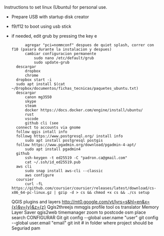 Instructions to set linux (Ubuntu) for personal use.
	
- Prepare USB with startup disk creator
- f9/f12 to boot using usb stick
- if needed, edit grub by pressing the key e
 
			agregar "pci=nommconf" despues de quiet splash, correr con f10 (pasara durante la instalacion y despues)
			cambiar configuracion permanente
				sudo nano /etc/default/grub
				sudo update-grub
		descargar 
			dropbox
			chrome
		dropbox start -i
		sudo apt install $(cat ~/Dropbox/documentos/fichas_tecnicas/paquetes_ubuntu.txt)
		descargar 
			canon mg3550
			skype 
			steam	
			docker https://docs.docker.com/engine/install/ubuntu/
			rust
			vscode
			github cli (see 
		connect to accounts via gnome
		follow qgis intall info
		followg https://www.postgresql.org/ install info
			sudo apt install postgresql postgis
		follow https://www.pgadmin.org/download/pgadmin-4-apt/
			sudo apt install pgadmin4
		github
			ssh-keygen -t ed25519 -C "padron.ca@gmail.com"
			cat ~/.ssh/id_ed25519.pub
		aws cli
			sudo snap install aws-cli --classic
			aws configure
		coursier
			curl -fL https://github.com/coursier/coursier/releases/latest/download/cs-x86_64-pc-linux.gz | gzip -d > cs && chmod +x cs && ./cs setup
       
	QGIS plugins and layers
		http://mt0.google.com/vt/lyrs=s&hl=en&x={x}&y={y}&z={z}
		Qgis2threejs
		mmqgis
		profile tool
		os translator
		Memory Layer Saver
		qgis2web
		timemanager
		zoom to postcode
		osm place search
	CONFIGURAR
		Git
			git config --global user.name "user"
			git config --global user.email "email"
			git init # in folder where project should be		
		Seguriad
			pam

